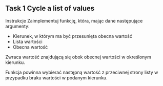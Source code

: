 ## Task 1 Cycle a list of values

Instrukcje
Zaimplementuj funkcję, która, mając dane następujące argumenty:

- Kierunek, w którym ma być przesunięta obecna wartość
- Lista wartości
- Obecna wartość
  
Zwraca wartość znajdującą się obok obecnej wartości w określonym kierunku.


Funkcja powinna wybierać następną wartość z przeciwnej strony listy w przypadku braku wartości w podanym kierunku.
